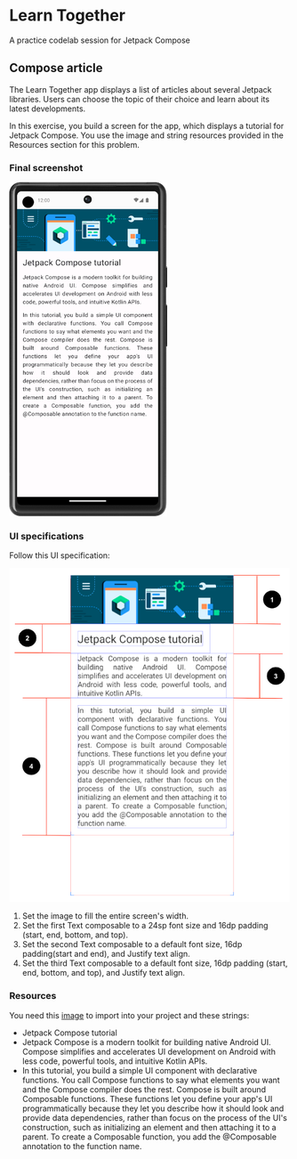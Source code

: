 # Learn Together

A practice codelab session for Jetpack Compose

## Compose article

The Learn Together app displays a list of articles about several Jetpack libraries. Users can choose
the topic of their choice and learn about its latest developments.

In this exercise, you build a screen for the app, which displays a tutorial for Jetpack Compose. You
use the image and string resources provided in the Resources section for this problem.

### Final screenshot

<img src="./resources/images/finalScreenshot.png" height="600">

### UI specifications

Follow this UI specification:

<img src="./resources/images/uiSpecification.png" height="600">

1. Set the image to fill the entire screen's width.
2. Set the first Text composable to a 24sp font size and 16dp padding (start, end, bottom, and top).
3. Set the second Text composable to a default font size, 16dp padding(start and end), and Justify
   text align.
4. Set the third Text composable to a default font size, 16dp padding (start, end, bottom, and top),
   and Justify text align.

### Resources

You need
this [image](https://github.com/google-developer-training/basic-android-kotlin-compose-training-practice-problems/blob/main/Unit%201/Pathway%203/ComposeArticle/app/src/main/res/drawable-nodpi/bg_compose_background.png)
to import into your project and these strings:

* Jetpack Compose tutorial
* Jetpack Compose is a modern toolkit for building native Android UI. Compose simplifies and
  accelerates UI development on Android with less code, powerful tools, and intuitive Kotlin APIs.
* In this tutorial, you build a simple UI component with declarative functions. You call Compose
  functions to say what elements you want and the Compose compiler does the rest. Compose is built
  around Composable functions. These functions let you define your app\'s UI programmatically
  because they let you describe how it should look and provide data dependencies, rather than focus
  on the process of the UI\'s construction, such as initializing an element and then attaching it to
  a parent. To create a Composable function, you add the @Composable annotation to the function
  name.

